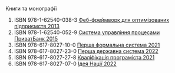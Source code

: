 Книги та монографії

1. ISBN 978-1-62540-038-3 <a href="https://n2o.dev/books/n2o.pdf">Феб-фреймворк для оптимізованих підприємств 2013</a>
2. ISBN 978-1-62540-052-9 <a href="https://n2o.dev/books/bpe.pdf">Система управління процесами ПриватБанк 2015</a>
3. ISBN 978-617-8027-10-0 <a href="https://formal.uno/monography.pdf">Перша формальна система 2021</a> 
4. ISBN 978-617-8027-23-0 <a href="https://formal.uno/tex/books/erp/erp.pdf">Перша державна система 2022</a>
5. ISBN 978-617-8027-27-8 <a href="https://longchenpa.gitlab.io/top/texts/top.pdf">Кваліфікація програміста 2021</a>
6. ISBN 978-617-8027-07-0 <a href="https://longchenpa.gitlab.io/azov/texts/idea.pdf">Ідея Нації 2022</a>
